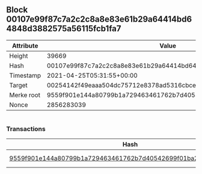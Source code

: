 ## Block 00107e99f87c7a2c2c8a8e83e61b29a64414bd64848d3882575a56115fcb1fa7

Attribute | Value
--- | ---
Height | 39669
Hash | 00107e99f87c7a2c2c8a8e83e61b29a64414bd64848d3882575a56115fcb1fa7
Timestamp | 2021-04-25T05:31:55+00:00
Target | 00254142f49eaaa504dc75712e8378ad5316cbcead634704b3734b6271167cc4
Merke root | 9559f901e144a80799b1a729463461762b7d40542699f01ba252d467a4789bba
Nonce | 2856283039

```

```

### Transactions

Hash | Amount
--- | ---
[9559f901e144a80799b1a729463461762b7d40542699f01ba252d467a4789bba](9559f901e144a80799b1a729463461762b7d40542699f01ba252d467a4789bba.md) | 10.00000000 SKEPTI 

